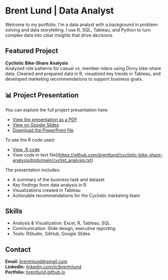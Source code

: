 # Brent Lund | Data Analyst

Welcome to my portfolio. I'm a data analyst with a background in problem-solving and data storytelling. I use R, SQL, Tableau, and Python to turn complex data into clear insights that drive decisions.

## Featured Project
**Cyclistic Bike-Share Analysis**  
Analyzed ride patterns for casual vs. member riders using Divvy bike-share data. Cleaned and prepared data in R, visualized key trends in Tableau, and developed marketing recommendations to support business goals.  
## 📊 Project Presentation

You can explore the full project presentation here:

- [View the presentation as a PDF](https://github.com/brentlund/cyclistic-bike-share-analysis/blob/main/Cyclistic%20-%20Bike%20User%20Analysis.pdf)
- [View on Google Slides](https://docs.google.com/presentation/d/1JtwqRxD3pqnRibVOWX6uFWpv6vg7fsZKVYJ5hDE_8DI/edit?usp=sharing)
- [Download the PowerPoint file](https://github.com/brentlund/cyclistic-bike-share-analysis/blob/main/Cyclistic%20-%20Bike%20User%20Analysis.pptx)

To see the R code used:
- [View .R code](https://github.com/brentlund/cyclistic-bike-share-analysis/blob/main/cyclist_analysis.R)
- View code in text file](https://github.com/brentlund/cyclistic-bike-share-analysis/blob/main/cyclist_analysis.txt)

The presentation includes:
- A summary of the business task and dataset
- Key findings from data analysis in R
- Visualizations created in Tableau
- Actionable recommendations for the Cyclistic marketing team

## Skills
- Analysis & Visualization: Excel, R, Tableau, SQL
- Communication: Slide design, executive reporting
- Tools: RStudio, GitHub, Google Slides

## Contact
**Email:** brentnlund@gmail.com  
**LinkedIn:** [linkedin.com/in/brentnlund](https://linkedin.com/in/brentnlund)  
**Portfolio:** [brentlund.github.io](https://brentlund.github.io)
